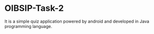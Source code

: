 # OIBSIP-Task-2
It is a simple quiz application powered by android and developed in Java programming language.
